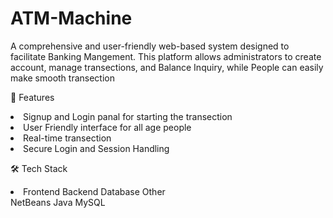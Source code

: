 # ATM-Machine
A comprehensive and user-friendly web-based system designed to facilitate Banking Mangement. This platform allows administrators to create account, manage transections, and Balance Inquiry, while People can easily make smooth transection

🚀 Features
<li>Signup and Login panal for starting the transection</li>
<li> User Friendly interface for all age people </li> 
<li>Real-time transection</li>
<li>Secure Login and Session Handling</li>


<p>🛠️ Tech Stack
<li>
Frontend	Backend	Database	Other
</li>NetBeans </li>
</li>Java</li>
</li>MySQL</li>
</p>
